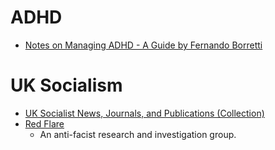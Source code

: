 # ADHD
- [Notes on Managing ADHD - A Guide by Fernando Borretti](https://borretti.me/article/notes-on-managing-adhd)

# UK Socialism
- [UK Socialist News, Journals, and Publications (Collection)](SocNews.md)
- [Red Flare](https://redflare.info/)
  - An anti-facist research and investigation group.
